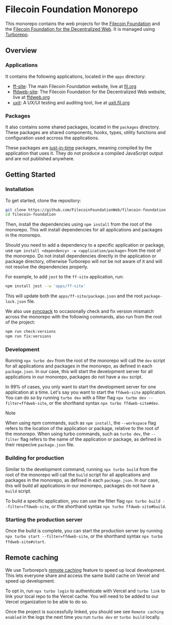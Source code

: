 # Filecoin Foundation Monorepo

This monorepo contains the web projects for the [Filecoin Foundation](https://fil.org) and the [Filecoin Foundation for the Decentralized Web](https://ffdweb.org). It is managed using [Turborepo](https://turborepo.com/docs).

## Overview

### Applications

It contains the following applications, located in the `apps` directory:

- [ff-site](packages/ff-site): The main Filecoin Foundation website, live at [fil.org](https://fil.org)
- [ffdweb-site](packages/ffdweb-site): The Filecoin Foundation for the Decentralized Web website, live at [ffdweb.org](https://ffdweb.org)
- [uxit](packages/uxit): A UX/UI testing and auditing tool, live at [uxit.fil.org](https://uxit.fil.org)

### Packages

It also contains some shared packages, located in the `packages` directory. These packages are shared components, hooks, types, utility functions and configuration used accross the applications.

These packages are [just-in-time](https://turborepo.com/docs/core-concepts/internal-packages#just-in-time-packages) packages, meaning compiled by the application that uses it. They do not produce a compiled JavaScript output and are not published anywhere.

## Getting Started

### Installation

To get started, clone the repository:

```bash
git clone https://github.com/FilecoinFoundationWeb/filecoin-foundation.git
cd filecoin-foundation
```

Then, install the dependencies using `npm install` from the root of the monorepo. This will install dependencies for all applications and packages in the monorepo.

Should you need to add a dependency to a specific application or package, use `npm install <dependency> -w <application/package>` from the root of the monorepo. Do not install dependencies directly in the application or package directory, otherwise Turborepo will not be not aware of it and will not resolve the dependencies properly.

For example, to add `jest` to the `ff-site` application, run:

```bash
npm install jest --w 'apps/ff-site'
```

This will update both the `apps/ff-site/package.json` and the root `package-lock.json` file.

We also use [syncpack](https://www.npmjs.com/package/syncpack) to occasionally check and fix version mismatch across the monorepo with the following commands, also run from the root of the project:

```bash
npm run check:versions
npm run fix:versions
```

### Development

Running `npx turbo dev` from the root of the monorepo will call the `dev` script for all applications and packages in the monorepo, as defined in each `package.json`. In our case, this will start the development server for all applications in our monorepo, packages do not have a `dev` script.

In 99% of cases, you only want to start the development server for one application at a time. Let's say you want to start the `ffdweb-site` application. You can do so by running `turbo dev` with a filter flag `npx turbo dev --filter=ffdweb-site`, or the shorthand syntax `npx turbo ffdweb-site#dev`.

> [!NOTE]
> When using npm commands, such as `npm install`, the `--workspace` flag refers to the location of the application or package, relative to the root of the monorepo. When using turbo commands, such as `turbo dev`, the `--filter` flag refers to the name of the application or package, as defined in their respecive `package.json` file.

### Building for production

Similar to the development command, running `npx turbo build` from the root of the monorepo will call the `build` script for all applications and packages in the monorepo, as defined in each `package.json`. In our case, this will build all applications in our monorepo, packages do not have a `build` script.

To build a specific application, you can use the filter flag `npx turbo build --filter=ffdweb-site`, or the shorthand syntax `npx turbo ffdweb-site#build`.

### Starting the production server

Once the build is complete, you can start the production server by running `npx turbo start --filter=ffdweb-site`, or the shorthand syntax `npx turbo ffdweb-site#start`.

## Remote caching

We use Turborepo’s [remote caching](https://turborepo.com/docs/core-concepts/remote-caching) feature to speed up local development. This lets everyone share and access the same build cache on Vercel and speed up development.

To opt in, run `npx turbo login` to authenticate with Vercel and `turbo link` to link your local repo to the Vercel cache. You will need to be added to our Vercel organization to be able to do so.

Once the project is successfully linked, you should see see `Remote caching enabled` in the logs the next time you run `turbo dev` or `turbo build` locally.
